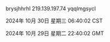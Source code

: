 brysjhhrhl 219.139.197.74 yqqlmgsycl

2024年 10月 30日 星期三 06:40:02 CST

2024年 10月 29日 星期二 22:40:02 GMT
